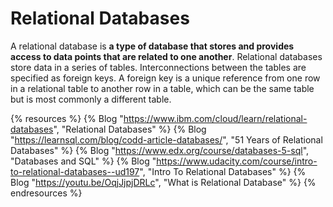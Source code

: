 # Relational Databases

A relational database is **a type of database that stores and provides access to data points that are related to one another**. Relational databases store data in a series of tables. Interconnections between the tables are specified as foreign keys. A foreign key is a unique reference from one row in a relational table to another row in a table, which can be the same table but is most commonly a different table.

{% resources %}
  {% Blog "https://www.ibm.com/cloud/learn/relational-databases", "Relational Databases" %}
  {% Blog "https://learnsql.com/blog/codd-article-databases/", "51 Years of Relational Databases" %}
  {% Blog "https://www.edx.org/course/databases-5-sql", "Databases and SQL" %}
  {% Blog "https://www.udacity.com/course/intro-to-relational-databases--ud197", "Intro To Relational Databases" %}
  {% Blog "https://youtu.be/OqjJjpjDRLc", "What is Relational Database" %}
{% endresources %}
